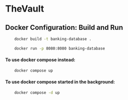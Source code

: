 # TheVault

## Docker Configuration: Build and Run
````bash
    docker build -t banking-database .
    
    docker run -p 8080:8080 banking-database
````

#### To use docker compose instead:
```bash
    docker compose up
```
#### To use docker compose started in the background:
````bash
    docker compose -d up
````